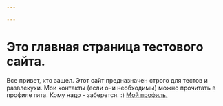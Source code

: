 ```yaml
---

---
```


# Это главная страница тестового сайта.

Все привет, кто зашел. Этот сайт предназначен строго для тестов и развлекухи. Мои контакты (если они необходимы) можно прочитать в профиле гита.
Кому надо - заберется. 
:) 
[Мой профиль.](https://github.com/Wegazz)